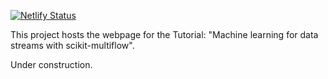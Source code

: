[![Netlify Status](https://api.netlify.com/api/v1/badges/ab15dd15-2359-4875-9de4-3b0d7ad432c6/deploy-status)](https://app.netlify.com/sites/streamlearningtutorial2020/deploys)

This project hosts the webpage for the Tutorial: "Machine learning for data streams with scikit-multiflow".

Under construction.